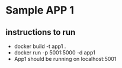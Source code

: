 # Sample APP 1

## instructions to run
- docker build -t app1 .
- docker run -p 5001:5000 -d app1
- App1 should be running on localhost:5001
